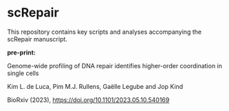 # scRepair

This repository contains key scripts and analyses accompanying the scRepair manuscript.


**pre-print:**

Genome-wide profiling of DNA repair identifies higher-order coordination in single cells

Kim L. de Luca, Pim M.J. Rullens, Gaëlle Legube and Jop Kind

BioRxiv (2023), https://doi.org/10.1101/2023.05.10.540169

